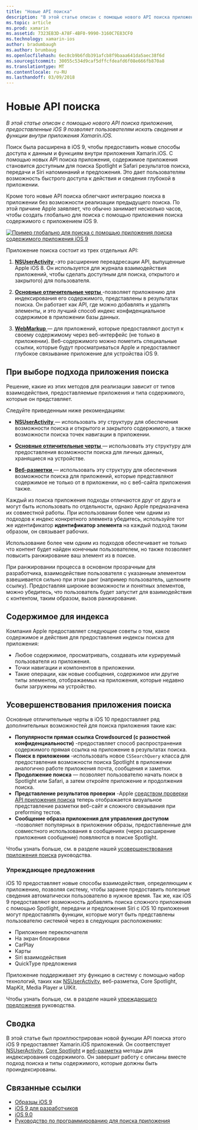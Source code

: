 ```yaml
---
title: "Новые API поиска"
description: "В этой статье описан с помощью нового API поиска приложения, предоставленные iOS 9 позволяет пользователям искать сведения и функции внутри приложения Xamarin.iOS."
ms.topic: article
ms.prod: xamarin
ms.assetid: 7323EB3D-A78F-4BF0-9990-3160C7E83CF0
ms.technology: xamarin-ios
author: bradumbaugh
ms.author: brumbaug
ms.openlocfilehash: 6ec8cb9b6fdb391afcb8f9baaa641da5aec38f6d
ms.sourcegitcommit: 30055c534d9caf5dffcfdeafd6f08e666fb870a8
ms.translationtype: MT
ms.contentlocale: ru-RU
ms.lasthandoff: 03/09/2018
---
```

# <a name="new-search-apis"></a>Новые API поиска

_В этой статье описан с помощью нового API поиска приложения, предоставленные iOS 9 позволяет пользователям искать сведения и функции внутри приложения Xamarin.iOS._

Поиск была расширена в iOS 9, чтобы предоставить новые способы доступа к данным и функциям внутри приложения Xamarin.iOS. С помощью новых API поиска приложения, содержимое приложения становится доступным для поиска Spotlight и Safari результатов поиска, передачи и Siri напоминаний и предложения. Это дает пользователям возможность быстрого доступа к действия и сведения глубокой в приложении.

Кроме того новые API поиска облегчают интеграцию поиска в приложении без возможности реализации предыдущего поиска. По этой причине Apple заявляет, что обычно занимает несколько часов, чтобы создать глобально для поиска с помощью приложения поиска содержимого с приложением iOS 9.

[![](images/intro01.png "Пример глобально для поиска с помощью приложения поиска содержимого приложения iOS 9")](images/intro01.png#lightbox)

Приложение поиска состоит из трех отдельных API:

1. [**NSUserActivity** ](nsuseractivity.md) -это расширение переадресации API, выпущенные Apple iOS 8. Он используется для журнала взаимодействия приложений, чтобы сделать доступным для поиска, открытого и закрытого) для пользователя.

2. [**Основные отличительные черты** ](corespotlight.md) -позволяет приложению для индексирования его содержимого, представлены в результатах поиска. Он работает как API, где можно добавлять и удалять элементы, и это лучший способ индекс конфиденциальное содержимое в приложении базы данных.

3. [**WebMarkup** ](web-markup.md) — для приложений, которые предоставляют доступ к своему содержимому через веб-интерфейс (не только в приложении). Веб-содержимого можно пометить специальные ссылки, которые будут просматриваться Apple и предоставляют глубокое связывание приложение для устройства iOS 9.

## <a name="selecting-an-app-search-approach"></a>При выборе подхода приложения поиска

Решение, какие из этих методов для реализации зависит от типов взаимодействия, предоставляемые приложения и типа содержимого, которые он представляет.

Следуйте приведенным ниже рекомендациям:

- [**NSUserActivity** ](nsuseractivity.md) — использовать эту структуру для обеспечения возможности поиска и открытого и закрытого содержимого, а также возможности поиска точек навигации в приложении.

- [**Основные отличительные черты** ](corespotlight.md) — использовать эту структуру для предоставления возможности поиска для личных данных, хранящиеся на устройстве.

- [**Веб-разметки** ](web-markup.md) — использовать эту структуру для обеспечения возможности поиска для приложений, которые представляют содержимое не только от в приложении, но с веб-сайта приложения также.

Каждый из поиска приложения подходы отличаются друг от друга и могут быть использовать по отдельности, однако Apple предназначена их совместной работы. При использовании более чем одним из подходов к индекс конкретного элемента убедитесь, используйте тот же идентификатор **идентификатор элемента** на каждый подход таким образом, он связывает рабочих.

Использование более чем одним из подходов обеспечивает не только что контент будет найден конечным пользователем, но также позволяет повысить ранжирование ваш элемент из в поиске.

При ранжировании процесса в основном прозрачным для разработчика, взаимодействие пользователя с указанным элементом взвешивается сильно при этом ранг (например пользователь, щелкните ссылку).
Предоставляя широкие возможности и понятных элементов, можно убедитесь, что пользователь будет запустит для взаимодействия с контентом, таким образом, вызов ранжирование.

## <a name="what-content-to-index"></a>Содержимое для индекса

Компания Apple предоставляет следующие советы о том, какое содержимое и действия для предоставления индексы поиска для приложения:

 - Любое содержимое, просматривать, создавать или курируемый пользователя из приложения.
 - Точки навигации и компонентов в приложении.
 - Такие операции, как новые сообщения, содержимое или другие типы элементов, отображаемых на приложения, которые недавно были загружены на устройство.

## <a name="app-search-enhancements"></a>Усовершенствования приложения поиска

Основные отличительные черты в iOS 10 предоставляет ряд дополнительных возможностей для поиска приложения такие как:

- **Популярности прямая ссылка Crowdsourced (с разностной конфиденциальности)** -предоставляет способ распространения содержимого прямая ссылка на приложение в результатах поиска.
- **Поиск в приложении** -использовать новое `CSSearchQuery` класса для предоставления возможности поиска Spotlight в приложении аналогично работе приложения почта, сообщения и заметки.
- **Продолжение поиска** — позволяет пользователю начать поиск в Spotlight или Safari, а затем откройте приложение и продолжения поиска.
- **Представление результатов проверки** -Apple [средством проверки API приложения поиска](https://search.developer.apple.com/appsearch-validation-tool) теперь отображается визуальное представление разметки веб-сайт и сложного связывания при preforming тестов.
- **Сообщение образа приложения для управления доступом** -позволяет популярных в приложении образы, предоставленные для совместного использования в сообщениях (через расширение приложения сообщение) появляются в поиске Spotlight.

Чтобы узнать больше, см. в разделе нашей [усовершенствования приложения поиска](~/ios/platform/search/app-search-enhancements.md) руководства.

### <a name="proactive-suggestions"></a>Упреждающее предложения

iOS 10 предоставляет новые способы взаимодействия, определяющим к приложению, позволяя систему, чтобы заранее предоставить полезные сведения автоматически пользователю в нужное время. Так же, как iOS 9 предоставляют возможность добавлять поиска сложного приложения с помощью Spotlight, передачи и предложения Siri с iOS 10 приложения могут предоставлять функции, которые могут быть представлены пользователю системой через в следующих расположениях:

- Приложение переключателя
- На экран блокировки
- CarPlay
- Карты
- Siri взаимодействия
- QuickType предложения 

Приложение поддерживает эту функцию в систему с помощью набор технологий, таких как [NSUserActivity](https://developer.xamarin.com/api/type/Foundation.NSUserActivity/), веб-разметка, Core Spotlight, MapKit, Media Player и UIKit.

Чтобы узнать больше, см. в разделе нашей [упреждающего предложения](~/ios/platform/search/proactive-suggestions.md) руководства.

## <a name="summary"></a>Сводка

В этой статье был проиллюстрирован новой функции API поиска этого iOS 9 предоставляет Xamarin.iOS приложений. Он соответствует [NSUserActivity](nsuseractivity.md), [Core Spotlight](corespotlight.md) и [веб-разметка](web-markup.md) методы для индексирования содержимого. Он завершит работу с описаны вместе подход поиска и типы содержимого, которые должны быть проиндексированы.



## <a name="related-links"></a>Связанные ссылки

- [Образцы iOS 9](https://developer.xamarin.com/samples/ios/iOS9/)
- [iOS 9 для разработчиков](https://developer.apple.com/ios/pre-release/)
- [iOS 9.0](https://developer.apple.com/library/prerelease/ios/releasenotes/General/WhatsNewIniOS/Articles/iOS9.html)
- [Руководство по программированию для поиска приложения](https://developer.apple.com/library/prerelease/ios/documentation/General/Conceptual/AppSearch/index.html#//apple_ref/doc/uid/TP40016308)
